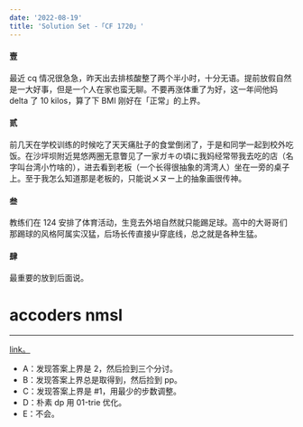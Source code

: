 ```yaml
---
date: '2022-08-19'
title: 'Solution Set -「CF 1720」'
---
```


#### 壹

最近 cq 情况很急急，昨天出去排核酸整了两个半小时，十分无语。提前放假自然是一大好事，但是一个人在家也蛮无聊。不要再涨体重了为好，这一年间他妈 delta 了 10 kilos，算了下 BMI 刚好在「正常」的上界。

#### 贰

前几天在学校训练的时候吃了天天痛肚子的食堂倒闭了，于是和同学一起到校外吃饭。在沙坪坝附近晃悠两圈无意瞥见了一家ガキの頃に我妈经常带我去吃的店（名字叫台湾小竹啥的），进去看到老板（一个长得很抽象的湾湾人）坐在一旁的桌子上。至于我怎么知道那是老板的，只能说メヌー上的抽象画很传神。

#### 叁

教练们在 124 安排了体育活动，生竞去外培自然就只能踢足球。高中的大哥哥们那踢球的风格阿属实汉猛，后场长传直接屮穿底线，总之就是各种生猛。

#### 肆

最重要的放到后面说。

# accoders nmsl

----

[link。](https://codeforces.com/contest/1720)

- A：发现答案上界是 $2$，然后捡到三个分讨。
- B：发现答案上界总是取得到，然后捡到 pp。
- C：发现答案上界是 $\# 1$，用最少的步数调整。
- D：朴素 dp 用 01-trie 优化。
- E：不会。